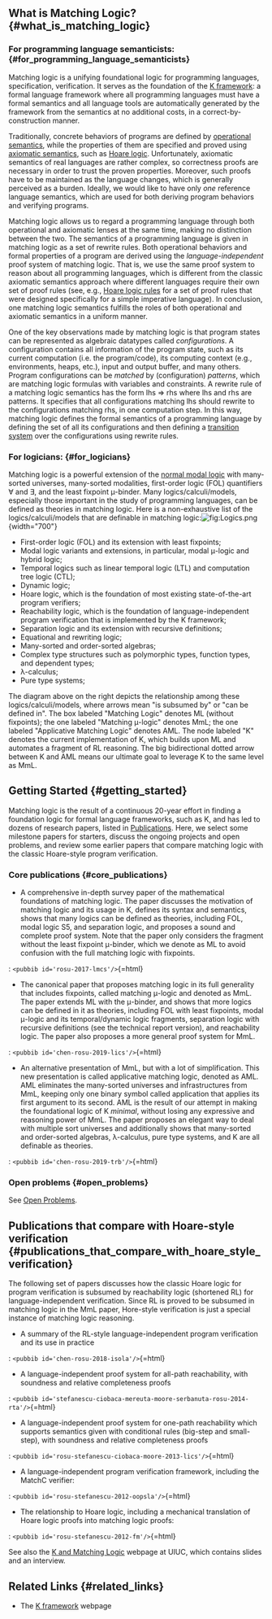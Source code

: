 ## What is Matching Logic? {#what_is_matching_logic}

### For programming language semanticists: {#for_programming_language_semanticists}

Matching logic is a unifying foundational logic for programming
languages, specification, verification. It serves as the foundation of
the [K framework](http://k-framework.org): a formal language framework
where all programming languages must have a formal semantics and all
language tools are automatically generated by the framework from the
semantics at no additional costs, in a correct-by-construction manner.

Traditionally, concrete behaviors of programs are defined by
[operational
semantics](https://en.wikipedia.org/wiki/Operational_semantics), while
the properties of them are specified and proved using [axiomatic
semantics](https://en.wikipedia.org/wiki/Axiomatic_semantics), such as
[Hoare logic](https://en.wikipedia.org/wiki/Hoare_logic). Unfortunately,
axiomatic semantics of real languages are rather complex, so correctness
proofs are necessary in order to trust the proven properties. Moreover,
such proofs have to be maintained as the language changes, which is
generally perceived as a burden. Ideally, we would like to have only
*one* reference language semantics, which are used for both deriving
program behaviors and verifying programs.

Matching logic allows us to regard a programming language through both
operational and axiomatic lenses at the same time, making no distinction
between the two. The semantics of a programming language is given in
matching logic as a set of rewrite rules. Both operational behaviors and
formal properties of a program are derived using the
*language-independent* proof system of matching logic. That is, we use
the same proof system to reason about all programming languages, which
is different from the classic axiomatic semantics approach where
different languages require their own set of proof rules (see, e.g.,
[Hoare logic rules](https://en.wikipedia.org/wiki/Hoare_logic#Rules) for
a set of proof rules that were designed specifically for a simple
imperative language). In conclusion, one matching logic semantics
fulfills the roles of both operational and axiomatic semantics in a
uniform manner.

One of the key observations made by matching logic is that program
states can be represented as algebraic datatypes called
*configurations*. A configuration contains all information of the
program state, such as its current computation (i.e. the program/code),
its computing context (e.g., environments, heaps, etc.), input and
output buffer, and many others. Program configurations can be *matched*
by (configuration) *patterns*, which are matching logic formulas with
variables and constraints. A rewrite rule of a matching logic semantics
has the form lhs =\> rhs where lhs and rhs are patterns. It specifies
that all configurations matching lhs should rewrite to the
configurations matching rhs, in one computation step. In this way,
matching logic defines the formal semantics of a programming language by
defining the set of all its configurations and then defining a
[transition system](https://en.wikipedia.org/wiki/Transition_system)
over the configurations using rewrite rules.

### For logicians: {#for_logicians}

Matching logic is a powerful extension of the [normal modal
logic](https://en.wikipedia.org/wiki/Normal_modal_logic) with
many-sorted universes, many-sorted modalities, first-order logic (FOL)
quantifiers ∀ and ∃, and the least fixpoint μ-binder. Many
logics/calculi/models, especially those important in the study of
programming languages, can be defined as theories in matching logic.
Here is a non-exhaustive list of the logics/calculi/models that are
definable in matching
logic:![](Logics.png "fig:Logics.png"){width="700"}

-   First-order logic (FOL) and its extension with least fixpoints;
-   Modal logic variants and extensions, in particular, modal μ-logic
    and hybrid logic;
-   Temporal logics such as linear temporal logic (LTL) and computation
    tree logic (CTL);
-   Dynamic logic;
-   Hoare logic, which is the foundation of most existing
    state-of-the-art program verifiers;
-   Reachability logic, which is the foundation of language-independent
    program verification that is implemented by the K framework;
-   Separation logic and its extension with recursive definitions;
-   Equational and rewriting logic;
-   Many-sorted and order-sorted algebras;
-   Complex type structures such as polymorphic types, function types,
    and dependent types;
-   λ-calculus;
-   Pure type systems;

The diagram above on the right depicts the relationship among these
logics/calculi/models, where arrows mean \"is subsumed by\" or \"can be
defined in\". The box labeled \"Matching Logic\" denotes ML (without
fixpoints); the one labeled \"Matching μ-logic\" denotes MmL; the one
labeled \"Applicative Matching Logic\" denotes AML. The node labeled
\"K\" denotes the current implementation of K, which builds upon ML and
automates a fragment of RL reasoning. The big bidirectional dotted arrow
between K and AML means our ultimate goal to leverage K to the same
level as MmL.

## Getting Started {#getting_started}

Matching logic is the result of a continuous 20-year effort in finding a
foundation logic for formal language frameworks, such as K, and has led
to dozens of research papers, listed in
[Publications](Matching_Logic_Publications "wikilink"). Here, we select
some milestone papers for starters, discuss the ongoing projects and
open problems, and review some earlier papers that compare matching
logic with the classic Hoare-style program verification.

### Core publications {#core_publications}

-   A comprehensive in-depth survey paper of the mathematical
    foundations of matching logic. The paper discusses the motivation of
    matching logic and its usage in K, defines its syntax and semantics,
    shows that many logics can be defined as theories, including FOL,
    modal logic S5, and separation logic, and proposes a sound and
    complete proof system. Note that the paper only considers the
    fragment without the least fixpoint μ-binder, which we denote as ML
    to avoid confusion with the full matching logic with fixpoints.

:   `<pubbib id='rosu-2017-lmcs'/>`{=html}

-   The canonical paper that proposes matching logic in its full
    generality that includes fixpoints, called matching μ-logic and
    denoted as MmL. The paper extends ML with the μ-binder, and shows
    that more logics can be defined in it as theories, including FOL
    with least fixpoints, modal μ-logic and its temporal/dynamic logic
    fragments, separation logic with recursive definitions (see the
    technical report version), and reachability logic. The paper also
    proposes a more general proof system for MmL.

:   `<pubbib id='chen-rosu-2019-lics'/>`{=html}

-   An alternative presentation of MmL, but with a lot of
    simplification. This new presentation is called applicative matching
    logic, denoted as AML. AML eliminates the many-sorted universes and
    infrastructures from MmL, keeping only one binary symbol called
    application that applies its first argument to its second. AML is
    the result of our attempt in making the foundational logic of K
    *minimal*, without losing any expressive and reasoning power of MmL.
    The paper proposes an elegant way to deal with multiple sort
    universes and additionally shows that many-sorted and order-sorted
    algebras, λ-calculus, pure type systems, and K are all definable as
    theories.

:   `<pubbib id='chen-rosu-2019-trb'/>`{=html}

### Open problems {#open_problems}

See [Open Problems](Open_Problems "wikilink").

## Publications that compare with Hoare-style verification {#publications_that_compare_with_hoare_style_verification}

The following set of papers discusses how the classic Hoare logic for
program verification is subsumed by reachability logic (shortened RL)
for language-independent verification. Since RL is proved to be subsumed
in matching logic in the MmL paper, Hore-style verification is just a
special instance of matching logic reasoning.

-   A summary of the RL-style language-independent program verification
    and its use in practice

:   `<pubbib id='chen-rosu-2018-isola'/>`{=html}

-   A language-independent proof system for all-path reachability, with
    soundness and relative completeness proofs

:   `<pubbib id='stefanescu-ciobaca-mereuta-moore-serbanuta-rosu-2014-rta'/>`{=html}

-   A language-independent proof system for one-path reachability which
    supports semantics given with conditional rules (big-step and
    small-step), with soundness and relative completeness proofs

:   `<pubbib id='rosu-stefanescu-ciobaca-moore-2013-lics'/>`{=html}

-   A language-independent program verification framework, including the
    MatchC verifier:

:   `<pubbib id='rosu-stefanescu-2012-oopsla'/>`{=html}

-   The relationship to Hoare logic, including a mechanical translation
    of Hoare logic proofs into matching logic proofs:

:   `<pubbib id='rosu-stefanescu-2012-fm'/>`{=html}

See also the [K and Matching Logic](fsl:K_and_Matching_Logic "wikilink")
webpage at UIUC, which contains slides and an interview.

## Related Links {#related_links}

-   The [K framework](http://k-framework.org) webpage
